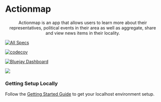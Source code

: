 # Actionmap

<div style="text-align: center;">

Actionmap is an app that allows users to learn more about their representatives,
political events in their area as well as aggregate, share and view news items in their locality.

</div>

<!-- TODO: Update these for your repo! -->

[![All Specs](https://github.com/cs169/fa23-chips-10.5-40/actions/workflows/specs.yml/badge.svg)](https://github.com/cs169/fa23-chips-10.5-40/actions/workflows/specs.yml)

[![codecov](https://codecov.io/gh/cs169/fa23-chips-10.5-40/branch/master/graph/badge.svg?token=Kpd0pnxrS4)](https://codecov.io/gh/cs169/fa23-chips-10.5-40/tree/master)

[![Bluejay Dashboard](https://img.shields.io/badge/Bluejay-Dashboard_40-blue.svg)](http://dashboard.bluejay.governify.io/dashboard/script/dashboardLoader.js?dashboardURL=https://reporter.bluejay.governify.io/api/v4/dashboards/tpa-CS169-2023-GH-cs169_fa23-chips-10.5-40/main)

![](https://github.com///actions/workflows//badge.svg)

### Getting Setup Locally

Follow the [Getting Started Guide](./docs/01-getting-started.md) to get your localhost environment setup.



